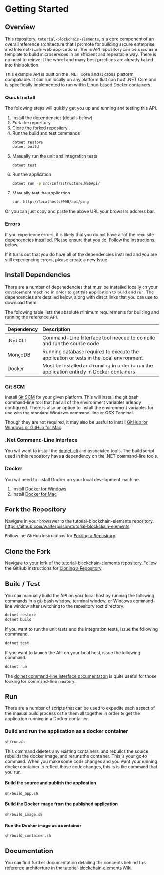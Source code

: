 # Getting Started

## Overview
This repository, `tutorial-blockchain-elements`, is a core component of an overall reference architecture that I promote for building secure enterprise and Internet-scale web applications.  The is API repository can be used as a template to build microservices in an efficient and repeatable way. There is no need to reinvent the wheel and many best practices are already baked into this solution.

This example API is built on the .NET Core and is cross platform compatiable.  It can run locally on any platform that can host .NET Core and is specifically implemented to run within Linux-based Docker containers.

### Quick Install
The following steps will quickly get you up and running and testing this API.

1. Install the dependencies (details below)
1. Fork the repository
1. Clone the forked repository
1. Run the build and test commands
    ```bash
    dotnet restore
    dotnet build
    ```
1. Manually run the unit and integration tests
    ```bash
    dotnet test
    ```
1. Run the application
    ```bash
    dotnet run -p src/Infrastructure.WebApi/
    ```
1. Manually test the application
    ```bash
    curl http://localhost:5000/api/ping
    ```

Or you can just copy and paste the above URL your browsers address bar.

### Errors
If you experience errors, it is likely that you do not have all of the requisite dependencies installed.  Please ensure that you do. Follow the instructions, below.

If it turns out that you do have all of the dependencies installed and you are still experiencing errors, please create a new Issue.

## Install Dependencies
There are a number of depenedencies that must be installed locally on your development machine in order to get this application to build and run.  The dependencies are detailed below, along with direct links that you can use to download them.

The following table lists the absolute minimum requirements for building and running the reference API.

| Dependency | Description
| :--- | :---
| .Net CLI| Command-Line Interface tool needed to compile and run the source code
| MongoDB | Running database required to execute the application or tests in the local environment.
| Docker | Must be installed and running in order to run the application entirely in Docker containers



### Git SCM
Install [Git SCM][3] for your given platform.  This will install the git bash command-line tool that has all of the environment variables arleady configured.  There is also an option to install the environment variables for use with the standard Windows command-line or OSX Terminal.

Though they are not required, it may also be useful to install [GitHub for Windows or GitHub for Mac][2].

### .Net Command-Line Interface
You will want to install the [dotnet-cli][1] and associated tools.  The build script used in this repository have a dependency on the .NET command-line tools.

### Docker
You will need to install Docker on your local development machine.
1. Install [Docker for Windows][9]
2. Install [Docker for Mac][8]

## Fork the Repository
Navigate in your browswer to the tutorial-blockchain-elements repository.
https://github.com/walterpinson/tutorial-blockchain-elements

Follow the GitHub instructions for [Forking a Repository][10].

## Clone the Fork
Navigate to your fork of the tutorial-blockchain-elements repository.  Follow the GitHub instructions for [Cloning a Repository][11].

## Build / Test
You can manually build the API on your local host by running the following commands in a git-bash window, terminal window, or Windows command-line window after switching to the repository root directory.

```bash
dotnet restore
dotnet build
```

If you want to run the unit tests and the integration tests, issue the following commnand.

```bash
dotnet test
```

If you want to launch the API on your local host, issue the following command.

```bash
dotnet run
```

The [dotnet command-line interface documentation][12] is quite useful for those looking for command-line mastery.


## Run
There are a number of scripts that can be used to expedite each aspect of the manual build process or tie them all together in order to get the application running in a Docker container.


### Build and run the application as a docker container
```bash
sh/run.sh
```

This command deletes any existing containers, and rebuilds the source, rebuilds the docker image, and reruns the container.  This is your go-to command. When you make some code changes and you want your running docker container to reflect those code changes, this is is the command that you run.

#### Build the source and publish the application
`sh/build_app.sh`

#### Build the Docker image from the published application
`sh/build_image.sh`

#### Run the Docker image as a container
`sh/build_container.sh`


## Documentation
You can find further documentation detailing the concepts behind this reference architecture in the [tutorial-blockchain-elements Wiki][7].

[1]: https://www.microsoft.com/net/learn/get-started/ "Get started with .NET in 10 Minutes"
[2]: https://desktop.github.com/ "GitHub Desktop"
[3]: https://git-scm.com/downloads "Git SCM"
[5]: https://mlab.com "mLab"
[7]: https://github.com/walterpinson/tutorial-blockchain-elements/wiki "tutorial-blockchain-elements Wiki"
[8]: https://docs.docker.com/docker-for-mac/install/ "Docker for Mac"
[9]: https://docs.docker.com/docker-for-windows/install/ "Docker for Windows"
[10]: https://help.github.com/articles/fork-a-repo/ "Fork a Repository"
[11]: https://help.github.com/articles/cloning-a-repository/ "Cloning a Repository"
[12]: https://docs.microsoft.com/en-us/dotnet/core/tools/?tabs=netcore2x "Dotnet CLI Documentation"